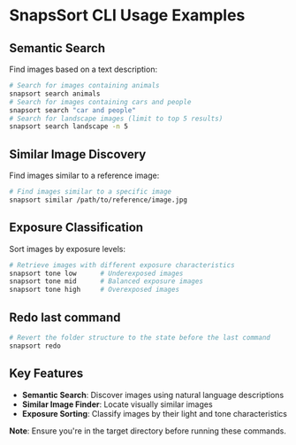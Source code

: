 # SnapsSort CLI Usage Examples

## Semantic Search

Find images based on a text description:

```bash
# Search for images containing animals
snapsort search animals
# Search for images containing cars and people
snapsort search "car and people"
# Search for landscape images (limit to top 5 results)
snapsort search landscape -n 5
```

## Similar Image Discovery

Find images similar to a reference image:

```bash
# Find images similar to a specific image
snapsort similar /path/to/reference/image.jpg
```

## Exposure Classification

Sort images by exposure levels:

```bash
# Retrieve images with different exposure characteristics
snapsort tone low      # Underexposed images
snapsort tone mid      # Balanced exposure images
snapsort tone high     # Overexposed images
```

## Redo last command
```bash
# Revert the folder structure to the state before the last command
snapsort redo
```
## Key Features

- **Semantic Search**: Discover images using natural language descriptions
- **Similar Image Finder**: Locate visually similar images
- **Exposure Sorting**: Classify images by their light and tone characteristics

**Note**: Ensure you're in the target directory before running these commands.
